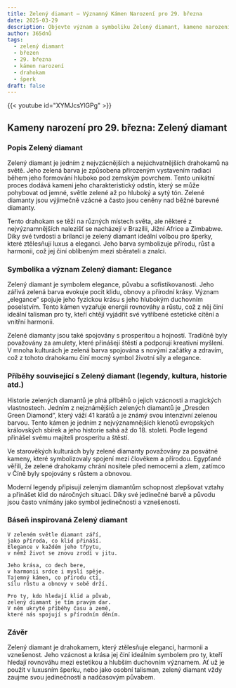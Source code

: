 ```yaml
---
title: Zelený diamant – Významný Kámen Narození pro 29. března
date: 2025-03-29
description: Objevte význam a symboliku Zelený diamant, kamene narození pro 29. března, který symbolizuje Elegance. Přečtěte si legendy a inspirující příběhy.
author: 365dnů
tags:
  - zelený diamant
  - březen
  - 29. března
  - kámen narození
  - drahokam
  - šperk
draft: false
---
```


{{< youtube id="XYMJcsYlGPg" >}}

## Kameny narození pro 29. března: Zelený diamant

### Popis Zelený diamant

Zelený diamant je jedním z nejvzácnějších a nejúchvatnějších drahokamů na světě. Jeho zelená barva je způsobena přirozeným vystavením radiaci během jeho formování hluboko pod zemským povrchem. Tento unikátní proces dodává kameni jeho charakteristický odstín, který se může pohybovat od jemné, světle zelené až po hluboký a sytý tón. Zelené diamanty jsou výjimečně vzácné a často jsou ceněny nad běžné barevné diamanty.

Tento drahokam se těží na různých místech světa, ale některé z nejvýznamnějších nalezišť se nacházejí v Brazílii, Jižní Africe a Zimbabwe. Díky své tvrdosti a brilanci je zelený diamant ideální volbou pro šperky, které ztělesňují luxus a eleganci. Jeho barva symbolizuje přírodu, růst a harmonii, což jej činí oblíbeným mezi sběrateli a znalci.

### Symbolika a význam Zelený diamant: Elegance

Zelený diamant je symbolem elegance, půvabu a sofistikovanosti. Jeho zářivá zelená barva evokuje pocit klidu, obnovy a přírodní krásy. Význam „elegance“ spojuje jeho fyzickou krásu s jeho hlubokým duchovním poselstvím. Tento kámen vyzařuje energii rovnováhy a růstu, což z něj činí ideální talisman pro ty, kteří chtějí vyjádřit své vytříbené estetické cítění a vnitřní harmonii.

Zelené diamanty jsou také spojovány s prosperitou a hojností. Tradičně byly považovány za amulety, které přinášejí štěstí a podporují kreativní myšlení. V mnoha kulturách je zelená barva spojována s novými začátky a zdravím, což z tohoto drahokamu činí mocný symbol životní síly a elegance.

### Příběhy související s Zelený diamant (legendy, kultura, historie atd.)

Historie zelených diamantů je plná příběhů o jejich vzácnosti a magických vlastnostech. Jedním z nejznámějších zelených diamantů je „Dresden Green Diamond“, který váží 41 karátů a je známý svou intenzivní zelenou barvou. Tento kámen je jedním z nejvýznamnějších klenotů evropských královských sbírek a jeho historie sahá až do 18. století. Podle legend přinášel svému majiteli prosperitu a štěstí.

Ve starověkých kulturách byly zelené diamanty považovány za posvátné kameny, které symbolizovaly spojení mezi člověkem a přírodou. Egypťané věřili, že zelené drahokamy chrání nositele před nemocemi a zlem, zatímco v Číně byly spojovány s růstem a obnovou.

Moderní legendy připisují zeleným diamantům schopnost zlepšovat vztahy a přinášet klid do náročných situací. Díky své jedinečné barvě a původu jsou často vnímány jako symbol jedinečnosti a vznešenosti.

### Báseň inspirovaná Zelený diamant

```
V zeleném světle diamant září,  
jako příroda, co klid přináší.  
Elegance v každém jeho třpytu,  
v němž život se znovu zrodí v jitu.

Jeho krása, co dech bere,  
v harmonii srdce i myslí spěje.  
Tajemný kámen, co přírodu ctí,  
sílu růstu a obnovy v sobě drží.

Pro ty, kdo hledají klid a půvab,  
zelený diamant je tím pravým dar.  
V něm ukryté příběhy času a země,  
které nás spojují s přírodním děním.
```

### Závěr

Zelený diamant je drahokamem, který ztělesňuje eleganci, harmonii a vznešenost. Jeho vzácnost a krása jej činí ideálním symbolem pro ty, kteří hledají rovnováhu mezi estetikou a hlubším duchovním významem. Ať už je použit v luxusním šperku, nebo jako osobní talisman, zelený diamant vždy zaujme svou jedinečností a nadčasovým půvabem.